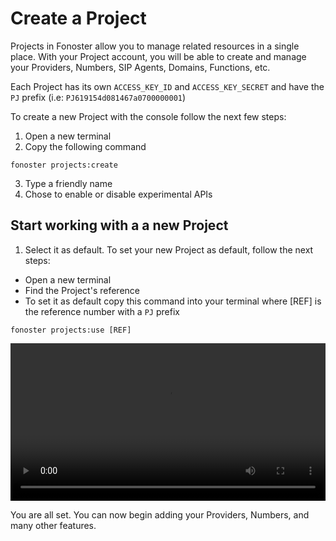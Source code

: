 # Create a Project

Projects in Fonoster allow you to manage related resources in a single place. With your Project account, you will be able to create and manage your Providers, Numbers, SIP Agents, Domains, Functions, etc.

Each Project has its own `ACCESS_KEY_ID` and `ACCESS_KEY_SECRET` and have the `PJ` prefix (i.e: `PJ619154d081467a0700000001`)

To create a new Project with the console follow the next few steps:

1. Open a new terminal
2. Copy the following command
```none
fonoster projects:create
```
3. Type a friendly name
4. Chose to enable or disable experimental APIs

## Start working with a a new Project 

1. Select it as default. To set your new Project as default, follow the next steps:
- Open a new terminal
- Find the Project's reference 
- To set it as default copy this command into your terminal where [REF] is the reference number with a `PJ` prefix
```none
fonoster projects:use [REF]
```

<video width="100%" playsInline="" controls="muted">
 <source src="/videos/create_a_project_2.mov" type="video/mp4" playsInline="" />
</video>


You are all set. You can now begin adding your Providers, Numbers, and many other features.
